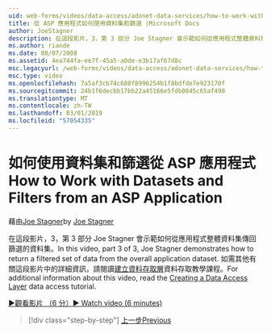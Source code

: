 ```yaml
---
uid: web-forms/videos/data-access/adonet-data-services/how-to-work-with-datasets-and-filters-from-an-asp-application
title: 從 ASP 應用程式如何使用資料集和篩選 |Microsoft Docs
author: JoeStagner
description: 在這段影片，3，第 3 部分 Joe Stagner 會示範如何從應用程式整體資料集傳回篩選的資料集。 如需詳細資訊 ab...
ms.author: riande
ms.date: 08/07/2008
ms.assetid: 4ea744fa-ee7f-45a5-a0de-e3b17af67d8c
msc.legacyurl: /web-forms/videos/data-access/adonet-data-services/how-to-work-with-datasets-and-filters-from-an-asp-application
msc.type: video
ms.openlocfilehash: 7a5af3cb74c680f8996254b1f8bdfde7e923170f
ms.sourcegitcommit: 24b1f6decbb17bb22a45166e5fdb0845c65af498
ms.translationtype: MT
ms.contentlocale: zh-TW
ms.lasthandoff: 03/01/2019
ms.locfileid: "57054335"
---
```

<a name="how-to-work-with-datasets-and-filters-from-an-asp-application"></a><span data-ttu-id="8deb4-104">如何使用資料集和篩選從 ASP 應用程式</span><span class="sxs-lookup"><span data-stu-id="8deb4-104">How to Work with Datasets and Filters from an ASP Application</span></span>
====================
<span data-ttu-id="8deb4-105">藉由[Joe Stagner](https://github.com/JoeStagner)</span><span class="sxs-lookup"><span data-stu-id="8deb4-105">by [Joe Stagner](https://github.com/JoeStagner)</span></span>

<span data-ttu-id="8deb4-106">在這段影片，3，第 3 部分 Joe Stagner 會示範如何從應用程式整體資料集傳回篩選的資料集。</span><span class="sxs-lookup"><span data-stu-id="8deb4-106">In this video, part 3 of 3, Joe Stagner demonstrates how to return a filtered set of data from the overall application dataset.</span></span> <span data-ttu-id="8deb4-107">如需其他有關這段影片中的詳細資訊，請閱讀[建立資料存取層](../../../overview/data-access/introduction/creating-a-data-access-layer-vb.md)資料存取教學課程。</span><span class="sxs-lookup"><span data-stu-id="8deb4-107">For additional information about this video, read the [Creating a Data Access Layer](../../../overview/data-access/introduction/creating-a-data-access-layer-vb.md) data access tutorial.</span></span>

[<span data-ttu-id="8deb4-108">&#9654;觀看影片 （6 分）</span><span class="sxs-lookup"><span data-stu-id="8deb4-108">&#9654; Watch video (6 minutes)</span></span>](https://channel9.msdn.com/Blogs/ASP-NET-Site-Videos/how-to-work-with-datasets-and-filters-from-an-asp-application)

> [!div class="step-by-step"]
> [<span data-ttu-id="8deb4-109">上一步</span><span class="sxs-lookup"><span data-stu-id="8deb4-109">Previous</span></span>](how-to-manually-bind-a-dataset-to-a-datagrid.md)
